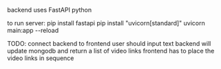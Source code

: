 backend uses FastAPI python

to run server:
pip install fastapi
pip install "uvicorn[standard]"
uvicorn main:app --reload

TODO:
connect backend to frontend
user should input text
backend will update mongodb and return a list of video links
frontend has to place the video links in sequence
